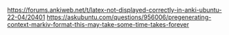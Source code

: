 https://forums.ankiweb.net/t/latex-not-displayed-correctly-in-anki-ubuntu-22-04/20401
https://askubuntu.com/questions/956006/pregenerating-context-markiv-format-this-may-take-some-time-takes-forever